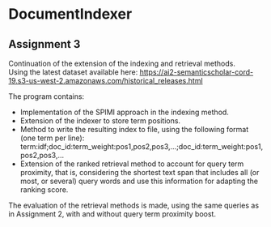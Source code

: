 # DocumentIndexer

## Assignment 3

Continuation of the extension of the indexing and retrieval methods.<br>
Using the latest dataset available here: https://ai2-semanticscholar-cord-19.s3-us-west-2.amazonaws.com/historical_releases.html

The program contains:
- Implementation of the SPIMI approach in the indexing method.
- Extension of the indexer to store term positions.
- Method to write the resulting index to file, using the following format (one term per line): term:idf;doc_id:term_weight:pos1,pos2,pos3,…;doc_id:term_weight:pos1,pos2,pos3,…
- Extension of the ranked retrieval method to account for query term proximity, that is, considering the shortest text span that includes all (or most, or several) query words and use this information for adapting the ranking score.

The evaluation of the retrieval methods is made, using the same queries as in Assignment 2, with and without query term proximity boost.

